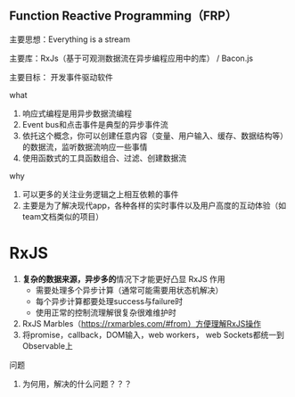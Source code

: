 > 

## Function Reactive Programming（FRP）

主要思想：Everything is a stream

主要库：RxJs（基于可观测数据流在异步编程应用中的库） / Bacon.js

主要目标： 开发事件驱动软件



what

1. 响应式编程是用异步数据流编程
2. Event bus和点击事件是典型的异步事件流
3. 依托这个概念，你可以创建任意内容（变量、用户输入、缓存、数据结构等）的数据流，监听数据流响应一些事情
4. 使用函数式的工具函数组合、过滤、创建数据流

why

1. 可以更多的关注业务逻辑之上相互依赖的事件
2. 主要是为了解决现代app，各种各样的实时事件以及用户高度的互动体验（如team文档类似的项目）







# RxJS 



1. **复杂的数据来源，异步多的**情况下才能更好凸显 RxJS 作用
   - 需要处理多个异步计算（通常可能需要用状态机解决）
   - 每个异步计算都要处理success与failure时
   - 使用正常的控制流理解很复杂很难维护时
2. RxJS Marbles（https://rxmarbles.com/#from）方便理解RxJS操作
3. 将promise，callback，DOM输入，web workers， web Sockets都统一到Observable上

























问题

1. 为何用，解决的什么问题？？？

